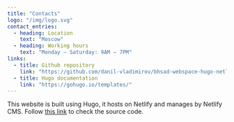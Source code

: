 ```yaml
---
title: "Contacts"
logo: "/img/logo.svg"
contact_entries:
  - heading: Location
    text: "Moscow"
  - heading: Working hours
    text: "Monday – Saturday: 9AM – 7PM"
links:
  - title: Github repository
    link: "https://github.com/danil-vladimirov/bhsad-webspace-hugo-netlify-cms"
  - title: Hugo documentation
    link: "https://gohugo.io/templates/"
---
```


This website is built using Hugo, it hosts on Netlify and manages by Netlify CMS. Follow [this link](https://github.com/danil-vladimirov/bhsad-webspace-hugo-netlify-cms) to check the source code.
